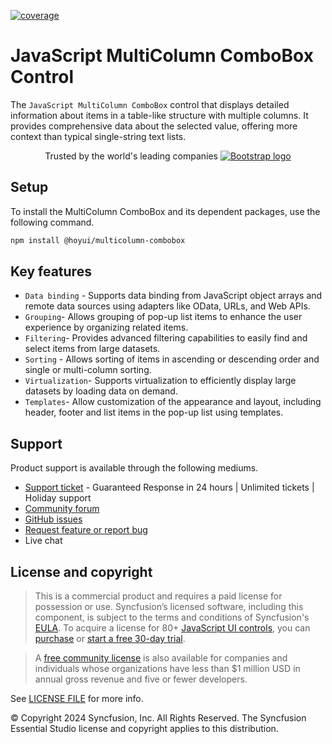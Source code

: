 [![coverage](http://ej2.syncfusion.com/badges/ej2-multicolumn-combobox/coverage.svg)](http://ej2.syncfusion.com/badges/ej2-multicolumn-combobox)

# JavaScript MultiColumn ComboBox Control

The `JavaScript MultiColumn ComboBox` control that displays detailed information about items in a table-like structure with multiple columns. It provides comprehensive data about the selected value, offering more context than typical single-string text lists.

<p align="center">
Trusted by the world's leading companies
  <a href="https://www.syncfusion.com">
    <img src="https://raw.githubusercontent.com/SyncfusionExamples/nuget-img/master/syncfusion/syncfusion-trusted-companies.webp" alt="Bootstrap logo">
  </a>
</p>
  
## Setup

To install the MultiColumn ComboBox and its dependent packages, use the following command.

```sh
npm install @hoyui/multicolumn-combobox
```

## Key features

- `Data binding` - Supports data binding from JavaScript object arrays and remote data sources using adapters like OData, URLs, and Web APIs.
- `Grouping`- Allows grouping of pop-up list items to enhance the user experience by organizing related items.
- `Filtering`- Provides advanced filtering capabilities to easily find and select items from large datasets.
- `Sorting` - Allows sorting of items in ascending or descending order and single or multi-column sorting.
- `Virtualization`- Supports virtualization to efficiently display large datasets by loading data on demand.
- `Templates`- Allow customization of the appearance and layout, including header, footer and list items in the pop-up list using templates.

## Support

Product support is available through the following mediums.

- [Support ticket](https://support.syncfusion.com/support/tickets/create) - Guaranteed Response in 24 hours | Unlimited tickets | Holiday support
- [Community forum](https://www.syncfusion.com/forums/essential-js2?utm_source=npm&utm_medium=listing&utm_campaign=javascript-multicolumn-combobox-npm)
- [GitHub issues](https://github.com/syncfusion/ej2-javascript-ui-controls/issues/new)
- [Request feature or report bug](https://www.syncfusion.com/feedback/javascript?utm_source=npm&utm_medium=listing&utm_campaign=javascript-multicolumn-combobox-npm)
- Live chat

## License and copyright

> This is a commercial product and requires a paid license for possession or use. Syncfusion’s licensed software, including this component, is subject to the terms and conditions of Syncfusion's [EULA](https://www.syncfusion.com/eula/es/). To acquire a license for 80+ [JavaScript UI controls](https://www.syncfusion.com/javascript-ui-controls), you can [purchase](https://www.syncfusion.com/sales/products) or [start a free 30-day trial](https://www.syncfusion.com/account/manage-trials/start-trials).

> A [free community license](https://www.syncfusion.com/products/communitylicense) is also available for companies and individuals whose organizations have less than $1 million USD in annual gross revenue and five or fewer developers.

See [LICENSE FILE](https://github.com/syncfusion/ej2-javascript-ui-controls/blob/master/license?utm_source=npm&utm_campaign=multicolumn-combobox) for more info.

&copy; Copyright 2024 Syncfusion, Inc. All Rights Reserved. The Syncfusion Essential Studio license and copyright applies to this distribution.
